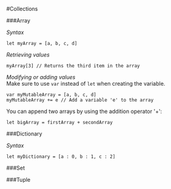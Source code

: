 #Collections  

###Array  

*Syntax*  
```
let myArray = [a, b, c, d]  
```

*Retrieving values*  
```
myArray[3] // Returns the third item in the array
```

*Modifying or adding values*  
Make sure to use `var` instead of `let` when creating the variable.  
```
var myMutableArray = [a, b, c, d]
myMutableArray += e // Add a variable 'e' to the array
```

You can append two arrays by using the addition operator '+':  
```
let bigArray = firstArray + secondArray
```

###Dictionary  

*Syntax*  
```
let myDictionary = [a : 0, b : 1, c : 2]  
```


###Set  

###Tuple  
